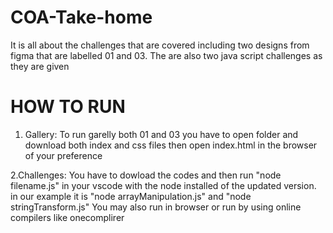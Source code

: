 # COA-Take-home
It is all about the challenges that are covered including two designs 
from figma that are labelled 01 and 03.
The are also two java script challenges as they are given
# HOW TO RUN
1. Gallery:
   To run garelly both 01 and 03 you have to open folder and download both index and css files then open index.html in the 
   browser of your preference

 2.Challenges:
   You have to dowload the codes and then run "node filename.js" in your vscode with the node installed of the updated version.
   in our example it is "node arrayManipulation.js"
   and "node stringTransform.js"
   You may also run in browser or run by using online compilers like onecomplirer
